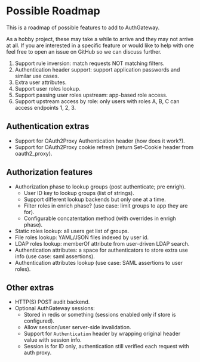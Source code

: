 # Possible Roadmap
This is a roadmap of possible features to add to AuthGateway.

As a hobby project, these may take a while to arrive and they may not arrive at all.
If you are interested in a specific feature or would like to help with one feel free to open
an issue on GitHub so we can discuss further.

1. Support rule inversion: match requests NOT matching filters.
2. Authentication header support: support application passwords and similar use cases.
3. Extra user attributes.
4. Support user roles lookup.
5. Support passing user roles upstream: app-based role access.
6. Support upstream access by role: only users with roles A, B, C can access endpoints 1, 2, 3.

## Authentication extras
* Support for OAuth2Proxy Authentication header (how does it work?).
* Support for OAuth2Proxy cookie refresh (return Set-Cookie header from oauth2_proxy).

## Authorization features
* Authorization phase to lookup groups (post authenticate; pre enrigh).
  * User ID key to lookup groups (list of strings).
  * Support different lookup backends but only one at a time.
  * Filter roles in enrich phase? (use case: limit groups to app they are for).
  * Configurable concatentation method (with overrides in enrigh phase).
* Static roles lookup: all users get list of groups.
* File roles lookup: YAML/JSON files indexed by user id.
* LDAP roles lookup: memberOf attribute from user-driven LDAP search.
* Authentication attributes: a space for authenticators to store extra use info (use case: saml assertions).
* Authentication attributes lookup (use case: SAML assertions to user roles).

## Other extras
* HTTP(S) POST audit backend.
* Optional AuthGateway sessions:
  * Stored in redis or something (sessions enabled only if store is configured).
  * Allow session/user server-side invalidation.
  * Support for `Authentication` header by wrapping original header value with session info.
  * Session is for ID only, authentication still verified each request with auth proxy.
